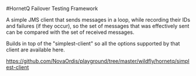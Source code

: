 #HornetQ Failover Testing Framework

A simple JMS client that sends messages in a loop, while recording their IDs and failures
(if they occur), so the set of messages that was effectively sent can be compared with the set of 
received messages.

Builds in top of the "simplest-client" so all the options supported by that client are available here.

https://github.com/NovaOrdis/playground/tree/master/wildfly/hornetq/simplest-client


